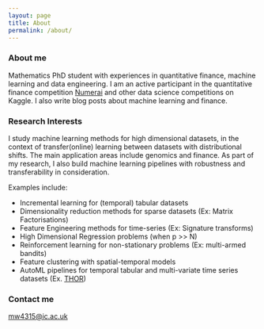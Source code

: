 ```yaml
---
layout: page
title: About
permalink: /about/
---
```


### About me

Mathematics PhD student with experiences in quantitative finance, machine learning and data engineering. 
I am an active participant in the quantitative finance competition [Numerai](https://numer.ai/) and other data science competitions on Kaggle.
I also write blog posts about machine learning and finance. 


### Research Interests 

I study machine learning methods for high dimensional datasets, in the context of transfer(online) learning between datasets with distributional shifts. The main application areas include genomics and finance. As part of my research, I also build machine learning pipelines with robustness and transferability in consideration. 

Examples include:   

- Incremental learning for (temporal) tabular datasets
- Dimensionality reduction methods for sparse datasets (Ex: Matrix Factorisations)
- Feature Engineering methods for time-series (Ex: Signature transforms)
- High Dimensional Regression problems (when p >> N)
- Reinforcement learning for non-stationary problems (Ex: multi-armed bandits)
- Feature clustering with spatial-temporal models 
- AutoML pipelines for temporal tabular and multi-variate time series datasets (Ex. [THOR](https://github.com/ThomasWong2022/thor-public))
        

### Contact me

[mw4315@ic.ac.uk](mailto:mw4315@ic.ac.uk)
